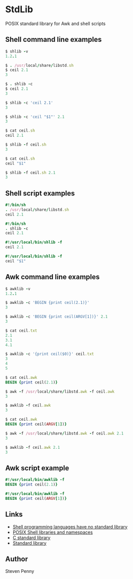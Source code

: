 StdLib
======
POSIX standard library for Awk and shell scripts

Shell command line examples
---------------------------

~~~rb
$ shlib -v
1.2.1
~~~

~~~rb
$ . /usr/local/share/libstd.sh
$ ceil 2.1
3
~~~

~~~rb
$ . shlib -c
$ ceil 2.1
3
~~~

~~~rb
$ shlib -c 'ceil 2.1'
3
~~~

~~~rb
$ shlib -c 'ceil "$1"' 2.1
3
~~~

~~~rb
$ cat ceil.sh
ceil 2.1

$ shlib -f ceil.sh
3
~~~

~~~rb
$ cat ceil.sh
ceil "$1"

$ shlib -f ceil.sh 2.1
3
~~~

Shell script examples
---------------------

~~~rb
#!/bin/sh
. /usr/local/share/libstd.sh
ceil 2.1
~~~

~~~rb
#!/bin/sh
. shlib -c
ceil 2.1
~~~

~~~rb
#!/usr/local/bin/shlib -f
ceil 2.1
~~~

~~~rb
#!/usr/local/bin/shlib -f
ceil "$1"
~~~

Awk command line examples
-------------------------

~~~rb
$ awklib -v
1.2.1
~~~

~~~rb
$ awklib -c 'BEGIN {print ceil(2.1)}'
3
~~~

~~~rb
$ awklib -c 'BEGIN {print ceil(ARGV[1])}' 2.1
3
~~~

~~~rb
$ cat ceil.txt
2.1
3.1
4.1

$ awklib -c '{print ceil($0)}' ceil.txt
3
4
5
~~~

~~~rb
$ cat ceil.awk
BEGIN {print ceil(2.1)}

$ awk -f /usr/local/share/libstd.awk -f ceil.awk
3

$ awklib -f ceil.awk
3
~~~

~~~rb
$ cat ceil.awk
BEGIN {print ceil(ARGV[1])}

$ awk -f /usr/local/share/libstd.awk -f ceil.awk 2.1
3

$ awklib -f ceil.awk 2.1
3
~~~

Awk script example
------------------

~~~rb
#!/usr/local/bin/awklib -f
BEGIN {print ceil(2.1)}
~~~

~~~rb
#!/usr/local/bin/awklib -f
BEGIN {print ceil(ARGV[1])}
~~~

Links
-----
- [Shell programming languages have no standard library][xr]
- [POSIX Shell libraries and namespaces][wh]
- [C standard library][ya]
- [Standard library][zu]

Author
------------
Steven Penny

[wh]:http://hyperpolyglot.org/shell#libraries-namespaces
[xr]:http://unix.stackexchange.com/q/297792#297805
[ya]:http://wikipedia.org/wiki/C_standard_library
[zu]:http://wikipedia.org/wiki/Standard_library
